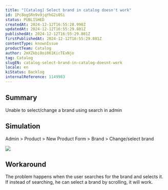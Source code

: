 ```yaml
---
title: "[Catalog] Select brand in catalog doesn't work"
id: 1Pc8ogSRn9v9jqYhG2s0Si
status: PUBLISHED
createdAt: 2024-12-12T16:55:28.998Z
updatedAt: 2024-12-12T16:55:29.881Z
publishedAt: 2024-12-12T16:55:29.881Z
firstPublishedAt: 2024-12-12T16:55:29.881Z
contentType: knownIssue
productTeam: Catalog
author: 2mXZkbi0oi061KicTExNjo
tag: Catalog
slugEN: catalog-select-brand-in-catalog-doesnt-work
locale: en
kiStatus: Backlog
internalReference: 1149983
---
```


## Summary


Unable to select/change a brand using search in admin


##

## Simulation


Admin > Product > New Product Form > Brand > Change/select brand

 ![](https://vtexhelp.zendesk.com/attachments/token/g9zaocozyLQblAYMsUMdv4etz/?name=image.png)


##

## Workaround


The problem happens when the user searches for the brand and selects it. If instead of searching, he can select a brand by scrolling, it will work.





